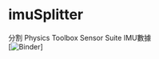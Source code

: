 # imuSplitter
分割 Physics Toolbox Sensor Suite IMU數據  
[![Binder](https://mybinder.org/badge_logo.svg)<a href="https://mybinder.org/v2/gh/min-lab/imuSplitter/master" target="_blank"></a>]

